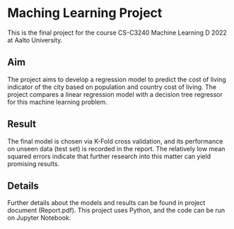 # Maching Learning Project

This is the final project for the course CS-C3240 Machine Learning D 2022 at Aalto University.

## Aim
The project aims to develop a regression model to predict the cost of living indicator of the city based on population and country cost of living. The project compares a linear regression model with a decision tree regressor for this machine learning problem.

## Result
The final model is chosen via K-Fold cross validation, and its performance on unseen data (test set) is recorded in the report. The relatively low mean squared errors indicate that further research into this matter can yield promising results.

## Details
Further details about the models and results can be found in project document (Report.pdf). This project uses Python, and the code can be run on Jupyter Notebook.
